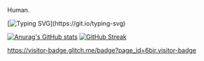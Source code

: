 Human.

[![Typing SVG](https://readme-typing-svg.demolab.com?font=Jetbrains+Mono&pause=1000&color=66CCFF&width=435&lines=Before+was+was+was%2C+was+was+is.)](https://git.io/typing-svg)

[![Anurag's GitHub stats](https://github-readme-stats.vercel.app/api?username=6bir)](https://github.com/anuraghazra/github-readme-stats)
[![GitHub Streak](https://streak-stats.demolab.com?user=6bir&mode=weekly)](https://git.io/streak-stats)

https://visitor-badge.glitch.me/badge?page_id=6bir.visitor-badge
